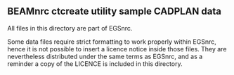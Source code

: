 ## BEAMnrc ctcreate utility sample CADPLAN data

All files in this directory are part of EGSnrc.

Some data files require strict formatting to work properly within EGSnrc, hence
it is not possible to insert a licence notice inside those files. They
are nevertheless distributed under the same terms as EGSnrc, and as a reminder a
copy of the LICENCE is included in this directory.
